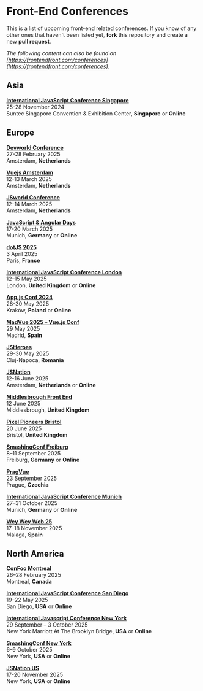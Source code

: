 # Front-End Conferences

This is a list of upcoming front-end related conferences. If you know of any other ones that haven't been listed yet, **fork** this repository and create a new **pull request**.

*The following content can also be found on [https://frontendfront.com/conferences](https://frontendfront.com/conferences).*

## Asia

[**International JavaScript Conference Singapore**](https://javascript-conference.com/singapore/)  
25-28 November 2024  
Suntec Singapore Convention & Exhibition Center, **Singapore** or **Online**

## Europe

[**Devworld Conference**](https://devworldconference.com/)  
27-28 February 2025  
Amsterdam, **Netherlands** 

[**Vuejs Amsterdam**](https://vuejs.amsterdam/)  
12-13 March 2025  
Amsterdam, **Netherlands**

[**JSworld Conference**](https://jsworldconference.com/)  
12-14 March 2025  
Amsterdam, **Netherlands**

[**JavaScript & Angular Days**](https://javascript-days.de/muenchen/)  
17-20 March 2025  
Munich, **Germany** or **Online**

[**dotJS 2025**](https://www.dotjs.io/)  
3 April 2025  
Paris, **France**

[**International JavaScript Conference London**](https://javascript-conference.com/london/)  
12–15 May 2025  
London, **United Kingdom** or **Online**

[**App.js Conf 2024**](https://appjs.co/)  
28-30 May 2025  
Kraków, **Poland** or **Online**

[**MadVue 2025 – Vue.js Conf**](https://madvue.es/?utm_source=frontendfront)  
29 May 2025  
Madrid, **Spain**

[**JSHeroes**](https://jsheroes.io/)  
29-30 May 2025  
Cluj-Napoca, **Romania**

[**JSNation**](https://jsnation.com/)  
12-16 June 2025  
Amsterdam, **Netherlands** or **Online**

[**Middlesbrough Front End**](https://www.middlesbroughfe.co.uk/events/conferences/2025)  
12 June 2025  
Middlesbrough, **United Kingdom**

[**Pixel Pioneers Bristol**](https://pixelpioneers.co/)  
20 June 2025  
Bristol, **United Kingdom**

[**SmashingConf Freiburg**](https://smashingconf.com/freiburg-2025/)  
8–11 September 2025  
Freiburg, **Germany** or **Online**

[**PragVue**](https://pragvue.com/)  
23 September 2025  
Prague, **Czechia**

[**International JavaScript Conference Munich**](https://javascript-conference.com/munich/)  
27–31 October 2025  
Munich, **Germany** or **Online**

[**Wey Wey Web 25**](https://www.weyweyweb.com/)  
17-18 November 2025  
Malaga, **Spain**

## North America

[**ConFoo Montreal**](https://confoo.ca/en/2025)  
26–28 February 2025  
Montreal, **Canada**

[**International JavaScript Conference San Diego**](https://javascript-conference.com/san-diego/)  
19–22 May 2025  
San Diego, **USA** or **Online**

[**International Javascript Conference New York**](https://javascript-conference.com/new-york/)  
29 September – 3 October 2025  
New York Marriott At The Brooklyn Bridge, **USA** or **Online**

[**SmashingConf New York**](https://smashingconf.com/ny-2025/)  
6–9 October 2025  
New York, **USA** or **Online**

[**JSNation US**](https://jsnation.us/)  
17-20 November 2025  
New York, **USA** or **Online**
